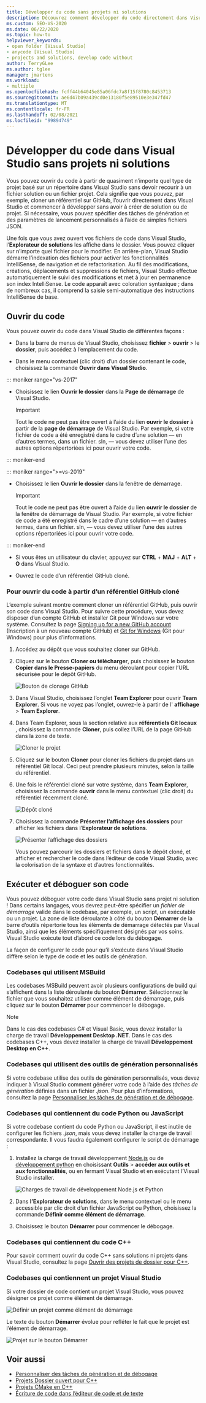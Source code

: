 ```yaml
---
title: Développer du code sans projets ni solutions
description: Découvrez comment développer du code directement dans Visual Studio sans avoir besoin de projets ou de solutions.
ms.custom: SEO-VS-2020
ms.date: 06/22/2020
ms.topic: how-to
helpviewer_keywords:
- open folder [Visual Studio]
- anycode [Visual Studio]
- projects and solutions, develop code without
author: TerryGLee
ms.author: tglee
manager: jmartens
ms.workload:
- multiple
ms.openlocfilehash: fcff44b64045e85a06fdc7a8f15f8780c8453713
ms.sourcegitcommit: ae6d47b09a439cd0e13180f5e89510e3e347fd47
ms.translationtype: MT
ms.contentlocale: fr-FR
ms.lasthandoff: 02/08/2021
ms.locfileid: "99894749"
---
```

# <a name="develop-code-in-visual-studio-without-projects-or-solutions"></a>Développer du code dans Visual Studio sans projets ni solutions

Vous pouvez ouvrir du code à partir de quasiment n’importe quel type de projet basé sur un répertoire dans Visual Studio sans devoir recourir à un fichier solution ou un fichier projet. Cela signifie que vous pouvez, par exemple, cloner un référentiel sur GitHub, l’ouvrir directement dans Visual Studio et commencer à développer sans avoir à créer de solution ou de projet. Si nécessaire, vous pouvez spécifier des tâches de génération et des paramètres de lancement personnalisés à l’aide de simples fichiers JSON.

Une fois que vous avez ouvert vos fichiers de code dans Visual Studio, l’**Explorateur de solutions** les affiche dans le dossier. Vous pouvez cliquer sur n’importe quel fichier pour le modifier. En arrière-plan, Visual Studio démarre l’indexation des fichiers pour activer les fonctionnalités IntelliSense, de navigation et de refactorisation. Au fil des modifications, créations, déplacements et suppressions de fichiers, Visual Studio effectue automatiquement le suivi des modifications et met à jour en permanence son index IntelliSense. Le code apparaît avec coloration syntaxique ; dans de nombreux cas, il comprend la saisie semi-automatique des instructions IntelliSense de base.

## <a name="open-any-code"></a>Ouvrir du code

Vous pouvez ouvrir du code dans Visual Studio de différentes façons :

- Dans la barre de menus de Visual Studio, choisissez **fichier**  >  **ouvrir**  >  le **dossier**, puis accédez à l’emplacement du code.

- Dans le menu contextuel (clic droit) d’un dossier contenant le code, choisissez la commande **Ouvrir dans Visual Studio**.

::: moniker range="vs-2017"
- Choisissez le lien **Ouvrir le dossier** dans la **Page de démarrage** de Visual Studio.

    > [!IMPORTANT]
    > Tout le code ne peut pas être ouvert à l’aide du lien **ouvrir le dossier** à partir de la **page de démarrage** de Visual Studio. Par exemple, si votre fichier de code a été enregistré dans le cadre d’une solution &mdash; en d’autres termes, dans un fichier. sln, &mdash; vous devez utiliser l’une des autres options répertoriées ici pour ouvrir votre code.

::: moniker-end

::: moniker range=">=vs-2019"
- Choisissez le lien **Ouvrir le dossier** dans la fenêtre de démarrage.

    > [!IMPORTANT]
    > Tout le code ne peut pas être ouvert à l’aide du lien **ouvrir le dossier** de la fenêtre de démarrage de Visual Studio. Par exemple, si votre fichier de code a été enregistré dans le cadre d’une solution &mdash; en d’autres termes, dans un fichier. sln, &mdash; vous devez utiliser l’une des autres options répertoriées ici pour ouvrir votre code.

::: moniker-end

- Si vous êtes un utilisateur du clavier, appuyez sur **CTRL** + **MAJ** + **ALT** + **O** dans Visual Studio.

- Ouvrez le code d’un référentiel GitHub cloné.

### <a name="to-open-code-from-a-cloned-github-repo"></a>Pour ouvrir du code à partir d’un référentiel GitHub cloné

L’exemple suivant montre comment cloner un référentiel GitHub, puis ouvrir son code dans Visual Studio. Pour suivre cette procédure, vous devez disposer d’un compte GitHub et installer Git pour Windows sur votre système. Consultez la page [Signing up for a new GitHub account](https://help.github.com/articles/signing-up-for-a-new-github-account/) (Inscription à un nouveau compte GitHub) et [Git for Windows](https://git-for-windows.github.io/) (Git pour Windows) pour plus d’informations.

1. Accédez au dépôt que vous souhaitez cloner sur GitHub.

1. Cliquez sur le bouton **Cloner ou télécharger**, puis choisissez le bouton **Copier dans le Presse-papiers** du menu déroulant pour copier l’URL sécurisée pour le dépôt GitHub.

   ![Bouton de clonage GitHub](./media/VSIDE_Code_Clone.png)

1. Dans Visual Studio, choisissez l’onglet **Team Explorer** pour ouvrir **Team Explorer**. Si vous ne voyez pas l’onglet, ouvrez-le à partir de l' **affichage**  >  **Team Explorer**.

1. Dans Team Explorer, sous la section relative aux **référentiels Git locaux** , choisissez la commande **Cloner**, puis collez l’URL de la page GitHub dans la zone de texte.

   ![Cloner le projet](./media/VSIDE_Code_Clone2.png)

1. Cliquez sur le bouton **Cloner** pour cloner les fichiers du projet dans un référentiel Git local. Ceci peut prendre plusieurs minutes, selon la taille du référentiel.

1. Une fois le référentiel cloné sur votre système, dans **Team Explorer**, choisissez la commande **ouvrir** dans le menu contextuel (clic droit) du référentiel récemment cloné.

   ![Dépôt cloné](./media/VSIDE_Code_Clone3.png)

1. Choisissez la commande **Présenter l’affichage des dossiers** pour afficher les fichiers dans l’**Explorateur de solutions**.

   ![Présenter l’affichage des dossiers](./media/VSIDE_Code_Clone3_show.png)

   Vous pouvez parcourir les dossiers et fichiers dans le dépôt cloné, et afficher et rechercher le code dans l’éditeur de code Visual Studio, avec la colorisation de la syntaxe et d’autres fonctionnalités.

## <a name="run-and-debug-your-code"></a>Exécuter et déboguer son code

Vous pouvez déboguer votre code dans Visual Studio sans projet ni solution ! Dans certains langages, vous devrez peut-être spécifier un *fichier de démarrage* valide dans le codebase, par exemple, un script, un exécutable ou un projet. La zone de liste déroulante à côté du bouton **Démarrer** de la barre d’outils répertorie tous les éléments de démarrage détectés par Visual Studio, ainsi que les éléments spécifiquement désignés par vos soins. Visual Studio exécute tout d’abord ce code lors du débogage.

La façon de configurer le code pour qu’il s’exécute dans Visual Studio diffère selon le type de code et les outils de génération.

### <a name="codebases-that-use-msbuild"></a>Codebases qui utilisent MSBuild

Les codebases MSBuild peuvent avoir plusieurs configurations de build qui s’affichent dans la liste déroulante du bouton **Démarrer**. Sélectionnez le fichier que vous souhaitez utiliser comme élément de démarrage, puis cliquez sur le bouton **Démarrer** pour commencer le débogage.

> [!NOTE]
> Dans le cas des codebases C# et Visual Basic, vous devez installer la charge de travail **Développement Desktop .NET**. Dans le cas des codebases C++, vous devez installer la charge de travail **Développement Desktop en C++**.

### <a name="codebases-that-use-custom-build-tools"></a>Codebases qui utilisent des outils de génération personnalisés

Si votre codebase utilise des outils de génération personnalisés, vous devez indiquer à Visual Studio comment générer votre code à l’aide des *tâches de génération* définies dans un fichier *.json*. Pour plus d’informations, consultez la page [Personnaliser les tâches de génération et de débogage](../ide/customize-build-and-debug-tasks-in-visual-studio.md).

### <a name="codebases-that-contain-python-or-javascript-code"></a>Codebases qui contiennent du code Python ou JavaScript

Si votre codebase contient du code Python ou JavaScript, il est inutile de configurer les fichiers *.json*, mais vous devez installer la charge de travail correspondante. Il vous faudra également configurer le script de démarrage :

1. Installez la charge de travail développement [Node.js](https://visualstudio.microsoft.com/vs/node-js/) ou de [développement python](https://visualstudio.microsoft.com/vs/python/) en choisissant **Outils**  >  **accéder aux outils et aux fonctionnalités**, ou en fermant Visual Studio et en exécutant l’Visual Studio installer.

   ![Charges de travail de développement Node.js et Python](media/python_nodejs_workloads.png)

1. Dans **l’Explorateur de solutions**, dans le menu contextuel ou le menu accessible par clic droit d’un fichier JavaScript ou Python, choisissez la commande **Définir comme élément de démarrage**.

1. Choisissez le bouton **Démarrer** pour commencer le débogage.

### <a name="codebases-that-contain-c-code"></a>Codebases qui contiennent du code C++

Pour savoir comment ouvrir du code C++ sans solutions ni projets dans Visual Studio, consultez la page [Ouvrir des projets de dossier pour C++](/cpp/build/open-folder-projects-cpp).

### <a name="codebases-that-contain-a-visual-studio-project"></a>Codebases qui contiennent un projet Visual Studio

Si votre dossier de code contient un projet Visual Studio, vous pouvez désigner ce projet comme élément de démarrage.

![Définir un projet comme élément de démarrage](media/customize-set-project-as-startup-item.png)

Le texte du bouton **Démarrer** évolue pour refléter le fait que le projet est l’élément de démarrage.

![Projet sur le bouton Démarrer](media/customize-start-button-project.png)

## <a name="see-also"></a>Voir aussi

- [Personnaliser des tâches de génération et de débogage](../ide/customize-build-and-debug-tasks-in-visual-studio.md)
- [Projets Dossier ouvert pour C++](/cpp/build/open-folder-projects-cpp)
- [Projets CMake en C++](/cpp/build/cmake-projects-in-visual-studio)
- [Écriture de code dans l’éditeur de code et de texte](../ide/writing-code-in-the-code-and-text-editor.md)
